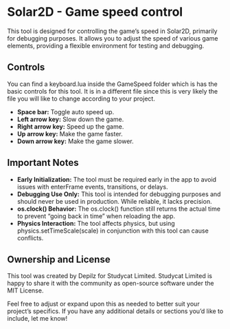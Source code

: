 # Solar2D - Game speed control
This tool is designed for controlling the game’s speed in Solar2D, primarily for debugging purposes. It allows you to adjust the speed of various game elements, providing a flexible environment for testing and debugging.


## Controls
You can find a keyboard.lua inside the GameSpeed folder which is has the basic controls for this tool. It is in a different file since this is very likely the file you will like to change according to your project.

- **Space bar:** Toggle auto speed up.
- **Left arrow key:** Slow down the game.
- **Right arrow key:** Speed up the game.
- **Up arrow key:** Make the game faster.
- **Down arrow key:** Make the game slower.
  

## Important Notes

- **Early Initialization:** The tool must be required early in the app to avoid issues with enterFrame events, transitions, or delays.
-	**Debugging Use Only:** This tool is intended for debugging purposes and should never be used in production. While reliable, it lacks precision.
-	**os.clock() Behavior:** The os.clock() function still returns the actual time to prevent “going back in time” when reloading the app.
-	**Physics Interaction:** The tool affects physics, but using physics.setTimeScale(scale) in conjunction with this tool can cause conflicts.

## Ownership and License

This tool was created by Depilz for Studycat Limited. Studycat Limited is happy to share it with the community as open-source software under the MIT License.

Feel free to adjust or expand upon this as needed to better suit your project’s specifics. If you have any additional details or sections you’d like to include, let me know!
